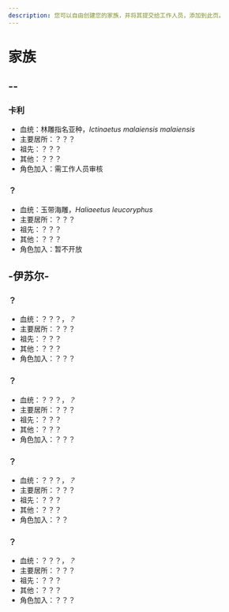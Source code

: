 ```yaml
---
description: 您可以自由创建您的家族，并将其提交给工作人员，添加到此页。
---
```


# 家族

## --

### 卡利

* 血统：林雕指名亚种，_Ictinaetus malaiensis malaiensis_
* 主要居所：？？？
* 祖先：？？？
* 其他：？？？
* 角色加入：需工作人员审核



### ？

* 血统：玉带海雕，_Haliaeetus leucoryphus_
* 主要居所：？？？
* 祖先：？？？
* 其他：？？？
* 角色加入：暂不开放

## -伊苏尔-

### ？

* 血统：？？？，_？_
* 主要居所：？？？
* 祖先：？？？
* 其他：？？？
* 角色加入：？？？



### ？

* 血统：？？？，_？_
* 主要居所：？？？
* 祖先：？？？
* 其他：？？？
* 角色加入：？？？



### ？

* 血统：？？？，_？_
* 主要居所：？？？
* 祖先：？？？
* 其他：？？？
* 角色加入：？？



### ？

* 血统：？？？，_？_
* 主要居所：？？？
* 祖先：？？？
* 其他：？？？
* 角色加入：？？？

